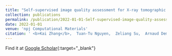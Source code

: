 ```yaml
---
title: "Self-supervised image quality assessment for X-ray tomographic images of Li-ion battery"
collection: publications
permalink: /publication/2022-01-01-Self-supervised-image-quality-assessment-for-X-ray-tomographic-images-of-Li-ion-battery
date: 2022-01-01
venue: 'npj Computational Materials'
citation: ' <b>Kai Zhang</b>,  Tuan-Tu Nguyen,  Zeliang Su,  Arnaud Demorti{\`e}re, &quot;Self-supervised image quality assessment for X-ray tomographic images of Li-ion battery.&quot; npj Computational Materials, 2022.'
---
```

Find it at [Google Scholar](https://scholar.google.com/scholar?q=Self+supervised+image+quality+assessment+for+X+ray+tomographic+images+of+Li+ion+battery){:target="_blank"} 